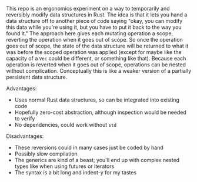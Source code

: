 This repo is an ergonomics experiment on a way to temporarily and reversibly modify data structures in Rust. The idea is
that it lets you hand a data structure off to another piece of code saying "okay, you can modify this data while you're
using it, but you have to put it back to the way you found it." The approach here gives each mutating operation a scope,
reverting the operation when it goes out of scope. So once the operation goes out of scope, the state of the data
structure will be returned to what it was before the scoped operation was applied (except for maybe like the capacity of
a `Vec` could be different, or something like that). Because each operation is reverted when it goes out of scope,
operations can be nested without complication. Conceptually this is like a weaker version of a partially persistent data
structure.

Advantages:

- Uses normal Rust data structures, so can be integrated into existing code
- Hopefully zero-cost abstraction, although inspection would be needed to verify
- No dependencies, could work without `std`

Disadvantages:

- These reversions could in many cases just be coded by hand
- Possibly slow compilation
- The generics are kind of a beast; you'll end up with complex nested types like when using futures or iterators
- The syntax is a bit long and indent-y for my tastes
